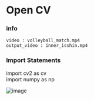 # Open CV
### info
```
video : volleyball_match.mp4
output_video : inner_isshin.mp4
```

### Import Statements
import cv2 as cv<br>
import numpy as np<br>

![image](https://github.com/user-attachments/assets/e3ff3c35-977e-4d49-960e-ef73337048dd)
